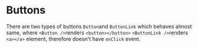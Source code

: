 # Buttons

There are two types of buttons `Button`and `ButtonLink` which behaves almost same, where `<Button />`renders `<button></button>` `<ButtonLink />`renders `<a></a>` element, therefore doesn't have `onClick` event.
